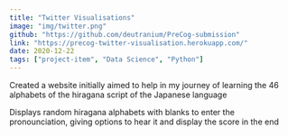 ```yaml
---
title: "Twitter Visualisations"
image: "img/twitter.png"
github: "https://github.com/deutranium/PreCog-submission"
link: "https://precog-twitter-visualisation.herokuapp.com/"
date: 2020-12-22
tags: ["project-item", "Data Science", "Python"]
---
```

Created a website initially aimed to help in my journey of learning the 46 alphabets of the hiragana script of the Japanese language

Displays random hiragana alphabets with blanks to enter the pronounciation, giving options to hear it and display the score in the end
